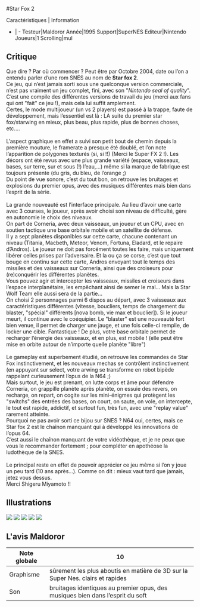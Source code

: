 #Star Fox 2

Caractéristiques | Information
- | -
Testeur|Maldoror
Année|1995
Support|SuperNES
Editeur|Nintendo
Joueurs|1
Scrolling|mul

## Critique
Que dire ? Par où commencer ? Peut être par Octobre 2004, date ou l’on a entendu parler d’une rom SNES au nom de <b>Star fox 2</b>.<br/>Ce jeu, qui n’est jamais sorti sous une quelconque version commerciale, n’est pas vraiment un jeu complet, fini, avec son "<i>Nintendo seal of quality</i>". C’est une compile des différentes versions de travail du jeu (merci aux fans qui ont "fait" ce jeu !), mais cela lui suffit amplement. <br/>Certes, le mode multijoueur (un vs 2 players) est passé à la trappe, faute de développement, mais l’essentiel est là : LA suite du premier star fox/starwing en mieux, plus beau, plus rapide, plus de bonnes choses, etc.…<br/><br/>L’aspect graphique en effet a suivi son petit bout de chemin depuis la première mouture, le framerate a presque été doublé, et l’on note l’apparition de polygones texturés (si, si !!) (Merci le Super FX 2 !). Les décors ont été revus avec une plus grande variété (espace, vaisseaux, bases, sur terre, sur et sous (!) l’eau,…) même si la marque de fabrique est toujours présente (du gris, du bleu, de l’orange ;)<br/>Du point de vue sonore, c’est du tout bon, on retrouve les bruitages et explosions du premier opus, avec des musiques différentes mais bien dans l’esprit de la série.<br/><br/>La grande nouveauté est l’interface principale. Au lieu d’avoir une carte avec 3 courses, le joueur, après avoir choisi son niveau de difficulté, gère en autonomie le choix des niveaux.<br/>On part de Corneria, avec deux vaisseaux, un joueur et un CPU, avec en soutien tactique une base orbitale mobile et un satellite de défense.<br/>Il y a sept planètes disponibles sur cette carte, chacune contenant un niveau (Titania, Macbeth, Meteor, Venom, Fortuna, Eladard, et le repaire d’Andros). Le joueur ne doit pas forcément toutes les faire, mais uniquement libérer celles prises par l’adversaire. Et la ou ça se corse, c’est que tout bouge en continu sur cette carte, Andros envoyant tout le temps des missiles et des vaisseaux sur Corneria, ainsi que des croiseurs pour (re)conquérir les différentes planètes.<br/>Vous pouvez agir et intercepter les vaisseaux, missiles et croiseurs dans l’espace interplanétaire, les empêchant ainsi de semer le mal… Mais la Star Wolf Team elle aussi sera de la partie…<br/>On choisi 2 personnages parmi 6 dispos au départ, avec 3 vaisseaux aux caractéristiques différentes (vitesse, boucliers, temps de chargement du blaster, "spécial" différents [nova bomb, vie max et bouclier]). Si le joueur meurt, il continue avec le coéquipier. Le "blaster" est une nouveauté fort bien venue, il permet de charger une jauge, et une fois celle-ci remplie, de locker une cible. Fantastique ! De plus, votre base orbitale permet de recharger l’énergie des vaisseaux, et en plus, est mobile ! (elle peut être mise en orbite autour de n’importe quelle planète "libre")<br/><br/>Le gameplay est superbement étudié, on retrouve les commandes de Star Fox instinctivement, et les nouveaux mechas se contrôlent instinctivement (en appuyant sur select, votre arwing se transforme en robot bipède rappelant curieusement l’opus de la N64 ;)<br/>Mais surtout, le jeu est prenant, on lutte corps et âme pour défendre Corneria, on grappille planète après planète, on essuie  des revers, on recharge, on repart, on cogite sur les mini-énigmes qui protègent les "switchs" des entrées des bases, on court, on saute, on vole, on intercepte, le tout est rapide, addictif, et surtout fun, très fun, avec une "replay value" rarement atteinte.<br/>Pourquoi ne pas avoir sorti ce bijou sur SNES ? N64 oui, certes, mais ce Star fox 2 est le chaînon manquant qui à développé les innovations de l’opus 64.<br/>C’est aussi le chaînon manquant de votre vidéothèque, et je ne peux que vous le recommander fortement ; pour compléter en apothéose la ludothèque de la SNES.<br/><br/>Le principal reste en effet de pouvoir apprécier ce jeu même si l’on y joue un peu tard (10 ans après…). Comme on dit : mieux vaut tard que jamais, jetez vous dessus.<br/>Merci Shigeru Miyamoto !!

## Illustrations
![](http://www.shmup.com/images/thumbs/img_fiche_1_731.gif)
![](http://www.shmup.com/images/thumbs/img_fiche_2_731.gif)
![](http://www.shmup.com/images/thumbs/img_fiche_3_731.gif)
![](http://www.shmup.com/images/thumbs/img_fiche_4_731.gif)
![](http://www.shmup.com/images/thumbs/img_fiche_5_731.gif)

## L'avis Maldoror
Note globale|10
-|-
Graphisme|sûrement les plus aboutis en matière de 3D sur la Super Nes. clairs et rapides
Son|bruitages identiques au premier opus, des musiques bien dans l’esprit du soft
